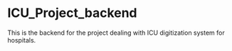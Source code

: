 # ICU_Project_backend
This is the backend for the project dealing with ICU digitization system for hospitals.
